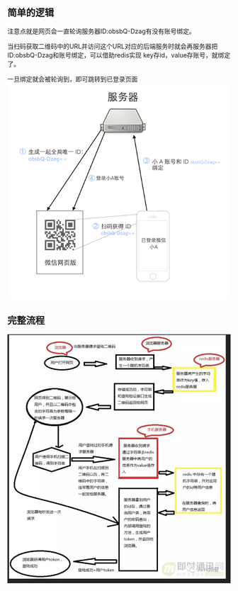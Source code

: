 ## 简单的逻辑

注意点就是网页会一直轮询服务器ID:obsbQ-Dzag有没有账号绑定。

当扫码获取二维码中的URL并访问这个URL对应的后端服务时就会再服务器把ID:obsbQ-Dzag和账号绑定，可以借助redis实现 key存id，value存账号，就绑定了。

一旦绑定就会被轮询到，即可跳转到已登录页面
<img src="./img/扫码登录简单版.png" />


## 完整流程

<img src="./img/扫码登录原理.png" />